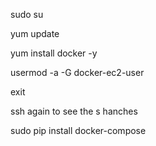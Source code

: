 sudo su

yum update

yum install docker -y

usermod -a -G docker-ec2-user

exit 

ssh again to see the s hanches

sudo pip install docker-compose
